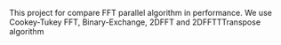 This project for compare FFT parallel algorithm in performance. We use Cookey-Tukey FFT, Binary-Exchange, 2DFFT and 2DFFTTTranspose algorithm
